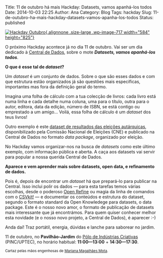 Title: 11 de outubro há mais Hackday: Datasets, vamos apanhá-los todos
Date: 2014-10-03 22:25
Author: Ana
Category: Blog
Tags: hackday
Slug: 11-de-outubro-ha-mais-hackday-datasets-vamos-apanha-los-todos
Status: published

[![Hackday Outubro](http://www.transparenciahackday.org/wp-content/uploads/2014/10/cartaz_800px_hackday_outubro-724x1024.png){.alignnone .size-large .wp-image-717 width="584" height="825"}](http://www.transparenciahackday.org/wp-content/uploads/2014/10/cartaz_800px_hackday_outubro.png)

O próximo Hackday acontece já no dia 11 de outubro. Vai ser um dia dedicado à [Central de Dados](http://centraldedados.pt), sobre o mote ***Datasets, vamos apanhá-los todos***.

**O que é esse tal de *dataset*?**

Um *dataset* é um conjunto de dados. Sobre o que são esses dados e com que estrutura estão organizados já são questões mais específicas, importantes mas fora da definição geral do termo.

Imagina uma folha de cálculo com a tua colecção de livros: cada livro está numa linha e cada detalhe numa coluna, uma para o título, outra para o autor, editora, data da edição, número de ISBN, se está contigo ou emprestado a um amigo... Voilá, essa folha de cálculo é um *dataset* dos teus livros!

Outro exemplo é este [dataset de resultados das eleições autárquicas](http://centraldedados.pt/datasets/eleicoes-autarquicas.html), disponibilizado pela Comissão Nacional de Eleições (CNE) e publicado na Central de Dados no formato *data package*, organizado por eleição.

No Hackday vamos organizar-nos na busca de *datasets* como este último exemplo, com informação pública e aberta. A caça aos datasets vai servir para popular a nossa querida Central de Dados.

**Aparece e vem aprender mais sobre datasets, open data, e refinamento de dados.**

Pois é, depois de encontrar um *dataset* há que prepará-lo para publicar na Central. Isso inclui polir os dados — para esta tarefas temos várias escolhas, desde o poderoso [Open Refine](http://openrefine.org/) ou magia da linha de comandos com o [CSVkit!](https://csvkit.readthedocs.org/en/0.9.0/) — e documentar os conteúdos e estrutura do dataset, segundo o formato standard da Open Knowledege para datasets, o data package. Este é o nosso novo amor, o formato de publicação de datasets mais interessante que já encontrámos. Para quem quiser conhecer melhor esta novidade (e o nosso novo projeto, a Central de Dados), é aparecer :-)

Anda daí! Traz portátil, energia, dúvidas e lanche para saborear no jardim.

11 de outubro, no **Pavilhão-Jardim** do [Pólo de Indústrias Criativas](http://uptec.up.pt/uptec/polo-das-industrias-criativas "Parque de Ciência e Tecnologia da Universidade do Porto") (PINC/UPTEC), no horário habitual: **11:00—13:00** + **14:30—17:30**.

<small>Cartaz pelas mãos engenhosas de [Mariana Magalhães Mota](https://www.behance.net/marianamag).</small>
